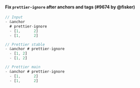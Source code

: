 #### Fix `prettier-ignore` after anchors and tags (#9674 by @fisker)

<!-- prettier-ignore -->
```jsx
// Input
- &anchor
  # prettier-ignore
  - [1,      2]
  - [1,      2]

// Prettier stable
- &anchor # prettier-ignore
  - [1, 2]
  - [1, 2]

// Prettier main
- &anchor # prettier-ignore
  - [1,      2]
  - [1,      2]
```
